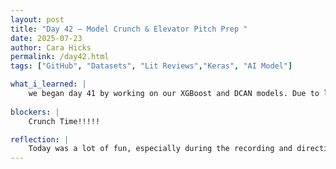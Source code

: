 ```yaml
---
layout: post
title: "Day 42 – Model Crunch & Elevator Pitch Prep "
date: 2025-07-23
author: Cara Hicks
permalink: /day42.html
tags: ["GitHub", "Datasets", "Lit Reviews","Keras", "AI Model"]

what_i_learned: |
    we began day 41 by working on our XGBoost and DCAN models. Due to long runtimes and limited time remaining, we made the decision to resample our 22 diagnosis classes down to 8, allowing for more manageable training and evaluation under our time crunch. After lunch, we began staging our skit for the project pitch. To bring our characters to life, we asked our teacher mentor for lab coats to add a bit more flair. We did a few dry runs before officially recording the pitch. While we had a general plan, we ended up improvising and adding a few creative elements during filming. Once we had our final shots, we discussed editing directions and how we wanted the final video to look. As usual, we ended the day with our daily blog post.
    
blockers: |
    Crunch Time!!!!!

reflection: |
    Today was a lot of fun, especially during the recording and directing of our elevator pitch. It took some time since we couldn't stop laughing, but it was refreshing to step away from our usual routine of coding and writing. One of our group members was hesitant to be on camera, but i was happy to see her step out of her comfort zone and be part of the process.
---
```

